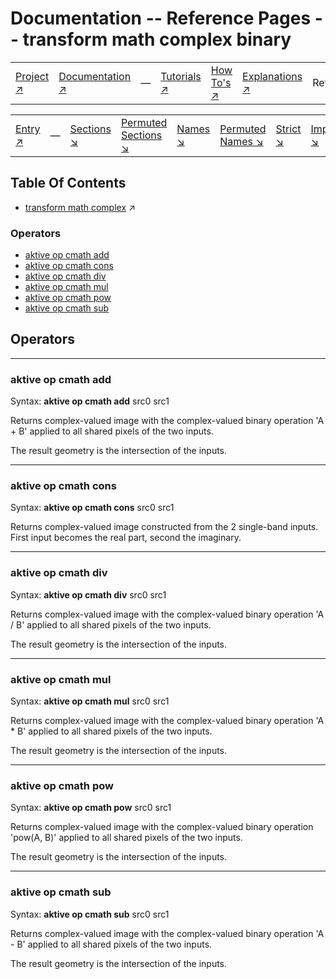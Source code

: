 # Documentation -- Reference Pages -- transform math complex binary

||||||||
|---|---|---|---|---|---|---|
|[Project ↗](../../README.md)|[Documentation ↗](../index.md)|&mdash;|[Tutorials ↗](../tutorials.md)|[How To's ↗](../howtos.md)|[Explanations ↗](../explanations.md)|References|

|||||||||
|---|---|---|---|---|---|---|---|
|[Entry ↗](index.md)|&mdash;|[Sections ↘](bysection.md)|[Permuted Sections ↘](bypsection.md)|[Names ↘](byname.md)|[Permuted Names ↘](bypname.md)|[Strict ↘](strict.md)|[Implementations ↘](bylang.md)|

## Table Of Contents

  - [transform math complex](transform_math_complex.md) ↗


### Operators

 - [aktive op cmath add](#op_cmath_add)
 - [aktive op cmath cons](#op_cmath_cons)
 - [aktive op cmath div](#op_cmath_div)
 - [aktive op cmath mul](#op_cmath_mul)
 - [aktive op cmath pow](#op_cmath_pow)
 - [aktive op cmath sub](#op_cmath_sub)

## Operators

---
### <a name='op_cmath_add'></a> aktive op cmath add

Syntax: __aktive op cmath add__ src0 src1

Returns complex-valued image with the complex-valued binary operation 'A + B' applied to all shared pixels of the two inputs.

The result geometry is the intersection of the inputs.


---
### <a name='op_cmath_cons'></a> aktive op cmath cons

Syntax: __aktive op cmath cons__ src0 src1

Returns complex-valued image constructed from the 2 single-band inputs. First input becomes the real part, second the imaginary.


---
### <a name='op_cmath_div'></a> aktive op cmath div

Syntax: __aktive op cmath div__ src0 src1

Returns complex-valued image with the complex-valued binary operation 'A / B' applied to all shared pixels of the two inputs.

The result geometry is the intersection of the inputs.


---
### <a name='op_cmath_mul'></a> aktive op cmath mul

Syntax: __aktive op cmath mul__ src0 src1

Returns complex-valued image with the complex-valued binary operation 'A * B' applied to all shared pixels of the two inputs.

The result geometry is the intersection of the inputs.


---
### <a name='op_cmath_pow'></a> aktive op cmath pow

Syntax: __aktive op cmath pow__ src0 src1

Returns complex-valued image with the complex-valued binary operation 'pow(A, B)' applied to all shared pixels of the two inputs.

The result geometry is the intersection of the inputs.


---
### <a name='op_cmath_sub'></a> aktive op cmath sub

Syntax: __aktive op cmath sub__ src0 src1

Returns complex-valued image with the complex-valued binary operation 'A - B' applied to all shared pixels of the two inputs.

The result geometry is the intersection of the inputs.


